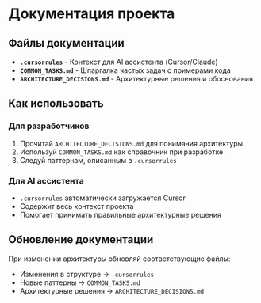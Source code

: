 # Документация проекта

## Файлы документации

- **`.cursorrules`** - Контекст для AI ассистента (Cursor/Claude)
- **`COMMON_TASKS.md`** - Шпаргалка частых задач с примерами кода
- **`ARCHITECTURE_DECISIONS.md`** - Архитектурные решения и обоснования

## Как использовать

### Для разработчиков
1. Прочитай `ARCHITECTURE_DECISIONS.md` для понимания архитектуры
2. Используй `COMMON_TASKS.md` как справочник при разработке
3. Следуй паттернам, описанным в `.cursorrules`

### Для AI ассистента
- `.cursorrules` автоматически загружается Cursor
- Содержит весь контекст проекта
- Помогает принимать правильные архитектурные решения

## Обновление документации

При изменении архитектуры обновляй соответствующие файлы:
- Изменения в структуре → `.cursorrules`
- Новые паттерны → `COMMON_TASKS.md`
- Архитектурные решения → `ARCHITECTURE_DECISIONS.md`


